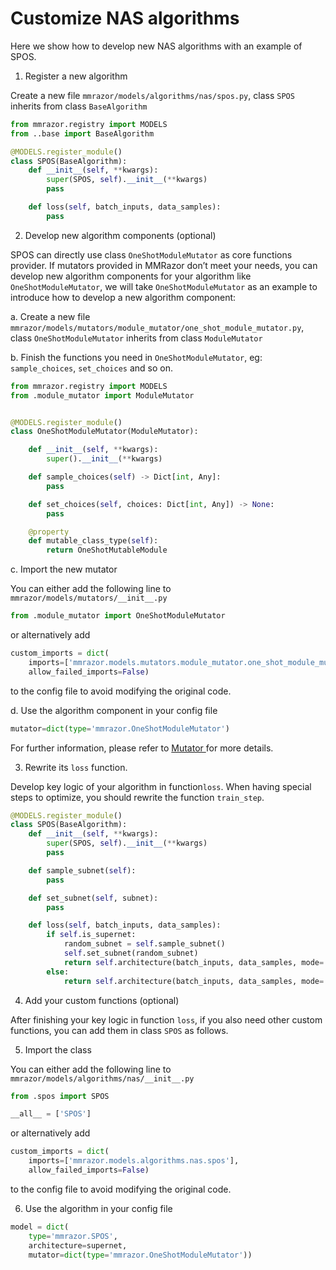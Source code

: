 # Customize NAS algorithms

Here we show how to develop new NAS algorithms with an example of SPOS.

1. Register a new algorithm

Create a new file `mmrazor/models/algorithms/nas/spos.py`, class `SPOS` inherits from class `BaseAlgorithm`

```Python
from mmrazor.registry import MODELS
from ..base import BaseAlgorithm

@MODELS.register_module()
class SPOS(BaseAlgorithm):
    def __init__(self, **kwargs):
        super(SPOS, self).__init__(**kwargs)
        pass

    def loss(self, batch_inputs, data_samples):
        pass
```

2. Develop new algorithm components (optional)

SPOS can directly use class `OneShotModuleMutator` as core functions provider. If mutators provided in MMRazor don’t meet your needs, you can develop new algorithm components for your algorithm like `OneShotModuleMutator`, we will take `OneShotModuleMutator` as an example to introduce how to develop a new algorithm component:

a. Create a new file `mmrazor/models/mutators/module_mutator/one_shot_module_mutator.py`, class `OneShotModuleMutator` inherits from class `ModuleMutator`

b. Finish the functions you need in `OneShotModuleMutator`, eg: `sample_choices`, `set_choices` and so on.

```Python
from mmrazor.registry import MODELS
from .module_mutator import ModuleMutator


@MODELS.register_module()
class OneShotModuleMutator(ModuleMutator):

    def __init__(self, **kwargs):
        super().__init__(**kwargs)

    def sample_choices(self) -> Dict[int, Any]:
        pass

    def set_choices(self, choices: Dict[int, Any]) -> None:
        pass

    @property
    def mutable_class_type(self):
        return OneShotMutableModule
```

c. Import the new mutator

You can either add the following line to `mmrazor/models/mutators/__init__.py`

```Python
from .module_mutator import OneShotModuleMutator
```

or alternatively add

```Python
custom_imports = dict(
    imports=['mmrazor.models.mutators.module_mutator.one_shot_module_mutator'],
    allow_failed_imports=False)
```

to the config file to avoid modifying the original code.

d. Use the algorithm component in your config file

```Python
mutator=dict(type='mmrazor.OneShotModuleMutator')
```

For further information, please refer to [Mutator ](https://mmrazor.readthedocs.io/en/main/advanced_guides/mutator.html)for more details.

3. Rewrite its `loss` function.

Develop key logic of your algorithm in function`loss`. When having special steps to optimize, you should rewrite the function `train_step`.

```Python
@MODELS.register_module()
class SPOS(BaseAlgorithm):
    def __init__(self, **kwargs):
        super(SPOS, self).__init__(**kwargs)
        pass

    def sample_subnet(self):
        pass

    def set_subnet(self, subnet):
        pass

    def loss(self, batch_inputs, data_samples):
        if self.is_supernet:
            random_subnet = self.sample_subnet()
            self.set_subnet(random_subnet)
            return self.architecture(batch_inputs, data_samples, mode='loss')
        else:
            return self.architecture(batch_inputs, data_samples, mode='loss')
```

4. Add your custom functions (optional)

After finishing your key logic in function `loss`, if you also need other custom functions, you can add them in class `SPOS` as follows.

5. Import the class

You can either add the following line to `mmrazor/models/algorithms/nas/__init__.py`

```Python
from .spos import SPOS

__all__ = ['SPOS']
```

or alternatively add

```Python
custom_imports = dict(
    imports=['mmrazor.models.algorithms.nas.spos'],
    allow_failed_imports=False)
```

to the config file to avoid modifying the original code.

6. Use the algorithm in your config file

```Python
model = dict(
    type='mmrazor.SPOS',
    architecture=supernet,
    mutator=dict(type='mmrazor.OneShotModuleMutator'))
```

